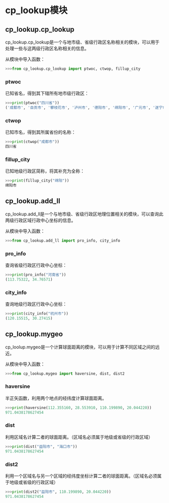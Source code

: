 # cp_lookup模块

## cp_lookup.cp_lookup
cp_lookup.cp_lookup是一个与地市级、省级行政区名称相关的模块，可以用于处理一些与这两级行政区名称相关的信息。

从模块中导入函数：
```python
>>>from cp_lookup.cp_lookup import ptwoc, ctwop, fillup_city
```

### ptwoc
已知省名，得到其下辖所有地市级行政区：
```python
>>>print(ptwoc("四川省"))
('成都市', '自贡市', '攀枝花市', '泸州市', '德阳市', '绵阳市', '广元市', '遂宁市', '内江市', '乐山市', '南充市', '宜宾市', '广安市', '达州市', '资阳市', '眉山市', '巴中市', '雅安市', '阿坝藏族羌族自治州', '甘孜藏族自治州', '凉山彝族自治州')
```

### ctwop
已知市名，得到其所属省份的名称：
```python
>>>print(ctwop("成都市"))
四川省
```

### fillup_city
已知地级行政区简称，将其补充为全称：
```python
>>>print(fillup_city("绵阳"))
绵阳市
```


## cp_lookup.add_ll
cp_lookup.add_ll是一个与地市级、省级行政区地理位置相关的模块，可以查询此两级行政区域行政中心坐标的信息。

从模块中导入函数：
```python
>>>from cp_lookup.add_ll import pro_info, city_info
```

### pro_info
查询省级行政区行政中心坐标：
```python
>>>print(pro_info("河南省"))
(113.75322, 34.76571)
```

### city_info
查询地级行政区行政中心坐标：
```python
>>>print(city_info("杭州市"))
(120.15515, 30.27415)
```


## cp_lookup.mygeo
cp_loolup.mygeo是一个计算球面距离的模块，可以用于计算不同区域之间的远近。

从模块中导入函数：
```python
>>>from cp_lookup.mygeo import haversine, dist, dist2
```

### haversine
半正矢函数，利用两个地点的经纬度计算球面距离。
```python
>>>print(haversine(112.355160, 28.553910, 110.199890, 20.044220))
971.0438178627454
```

### dist
利用区域名计算二者的球面距离。（区域名必须属于地级或省级的行政区域）
```python
>>>print(dist("益阳市", "海口市"))
971.0438178627454
```

### dist2
利用一个区域名与另一个区域的经纬度坐标计算二者的球面距离。（区域名必须属于地级或省级的行政区域）
```python
>>>print(dist2("益阳市", 110.199890, 20.044220))
971.0438178627454
```